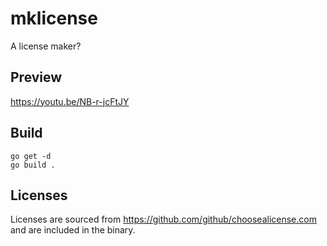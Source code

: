 # mklicense

A license maker?

## Preview

https://youtu.be/NB-r-jcFtJY

## Build

```
go get -d
go build .
```

## Licenses

Licenses are sourced from https://github.com/github/choosealicense.com and are included in the binary.
